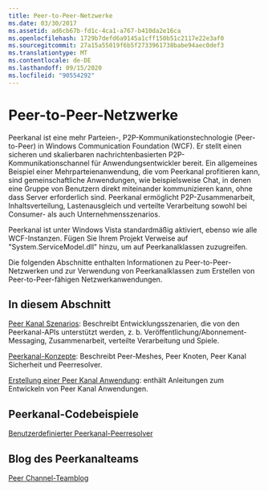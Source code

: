 ```yaml
---
title: Peer-to-Peer-Netzwerke
ms.date: 03/30/2017
ms.assetid: ad6cb67b-fd1c-4ca1-a767-b410da2e16ca
ms.openlocfilehash: 1729b7defd6a9145a1cff150b51c2117e22e3af0
ms.sourcegitcommit: 27a15a55019f6b5f2733961738babe94aec0def3
ms.translationtype: MT
ms.contentlocale: de-DE
ms.lasthandoff: 09/15/2020
ms.locfileid: "90554292"
---
```

# <a name="peer-to-peer-networking"></a>Peer-to-Peer-Netzwerke
Peerkanal ist eine mehr Parteien-, P2P-Kommunikationstechnologie (Peer-to-Peer) in Windows Communication Foundation (WCF). Er stellt einen sicheren und skalierbaren nachrichtenbasierten P2P-Kommunikationschannel für Anwendungsentwickler bereit. Ein allgemeines Beispiel einer Mehrparteienanwendung, die vom Peerkanal profitieren kann, sind gemeinschaftliche Anwendungen, wie beispielsweise Chat, in denen eine Gruppe von Benutzern direkt miteinander kommunizieren kann, ohne dass Server erforderlich sind. Peerkanal ermöglicht P2P-Zusammenarbeit, Inhaltsverteilung, Lastenausgleich und verteilte Verarbeitung sowohl bei Consumer- als auch Unternehmensszenarios.  
  
 Peerkanal ist unter Windows Vista standardmäßig aktiviert, ebenso wie alle WCF-Instanzen. Fügen Sie Ihrem Projekt Verweise auf "System.ServiceModel.dll" hinzu, um auf Peerkanalklassen zuzugreifen.  
  
 Die folgenden Abschnitte enthalten Informationen zu Peer-to-Peer-Netzwerken und zur Verwendung von Peerkanalklassen zum Erstellen von Peer-to-Peer-fähigen Netzwerkanwendungen.  
  
## <a name="in-this-section"></a>In diesem Abschnitt  
 [Peer Kanal Szenarios](peer-channel-scenarios.md): Beschreibt Entwicklungsszenarien, die von den Peerkanal-APIs unterstützt werden, z. b. Veröffentlichung/Abonnement-Messaging, Zusammenarbeit, verteilte Verarbeitung und Spiele.  
  
 [Peerkanal-Konzepte](peer-channel-concepts.md): Beschreibt Peer-Meshes, Peer Knoten, Peer Kanal Sicherheit und Peerresolver.  
  
 [Erstellung einer Peer Kanal Anwendung](building-a-peer-channel-application.md): enthält Anleitungen zum Entwickeln von Peer Kanal Anwendungen.  
  
## <a name="peer-channel-code-examples"></a>Peerkanal-Codebeispiele  
 [Benutzerdefinierter Peerkanal-Peerresolver](/previous-versions/dotnet/netframework-3.5/ms751466(v=vs.90))  
  
## <a name="peer-channel-team-blog"></a>Blog des Peerkanalteams  
 [Peer Channel-Teamblog](/archive/blogs/peerchan/)

